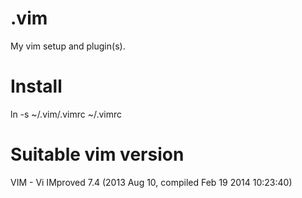 .vim
====
My vim setup and plugin(s).

Install
=======
ln -s ~/.vim/.vimrc ~/.vimrc

Suitable vim version
====================
VIM - Vi IMproved 7.4 (2013 Aug 10, compiled Feb 19 2014 10:23:40)
